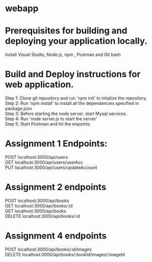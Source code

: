 # webapp

# Prerequisites for building and deploying your application locally.
Install Visual Studio, Node.js, npm , Postman and Git bash

# Build and Deploy instructions for web application.
Step 1: Clone git repository and run 'npm init' to intialize the repository.\
Step 2: Run 'npm install' to install all the dependencies specified in package.json\
Step 3: Before starting the node server, start Mysql services.\
Step 4: Run 'node server.js to start the server'\
Step 5: Start Postman and hit the enpoints:

# Assignment 1 Endpoints:
POST localhost:3000/api/users \
GET localhost:3000/api/users/userAcc \
PUT localhost:3000/api/users/updateAccount

# Assignment 2 endpoints
POST  localhost:3000/api/books \
GET   localhost:3000/api/books/:id \
GET   localhost:3000/api/books \
DELETE    localhost:3000/api/books/:id 

# Assignment 4 endpoints
POST  localhost:3000/api/books/:id/images \
DELETE    localhost:3000/api/books/:bookId/images/:imageId
